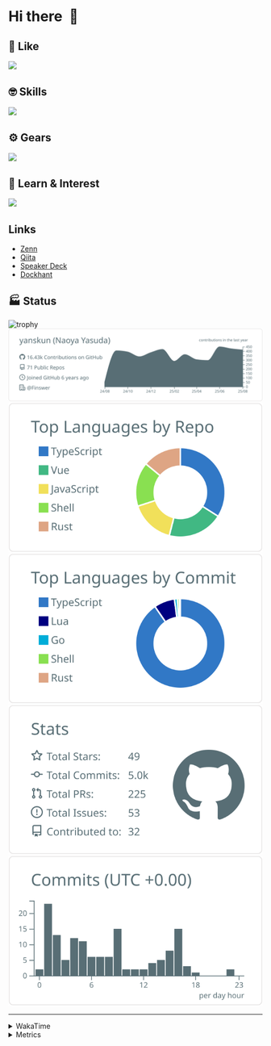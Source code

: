 # Hi there&nbsp; :wave:

## 💌 Like
<img src="https://go-skill-icons.vercel.app/api/icons?i=github" />

## 🤓 Skills
<img src="https://go-skill-icons.vercel.app/api/icons?i=js,ts,vue,nuxtjs,react,nextjs,go,lua,git" />

## ⚙️ Gears
<img src="https://go-skill-icons.vercel.app/api/icons?i=neovim,vscode,githubcopilot,alacritty,tmux" />

## 📖 Learn & Interest
<img src="https://go-skill-icons.vercel.app/api/icons?i=rust,deno,css,zig,playwright,githubactions,storybook,netlify,eslint" />

## Links
- [Zenn](https://zenn.dev/yanskun)
- [Qiita](https://qiita.com/yanskun)
- [Speaker Deck](https://speakerdeck.com/yanskun)
- [Dockhant](https://www.dockhunt.com/users/yanskun)

<!-- https://github.com/ryo-ma/github-profile-trophy -->

## 🏭 Status

<img src="https://github-profile-trophy.vercel.app/?username=yanskun&theme=onedark&row=1" alt="trophy">

<!-- https://github.com/vn7n24fzkq/github-profile-summary-cards -->
<picture>
  <source media="(prefers-color-scheme: dark)" srcset="https://raw.githubusercontent.com/yanskun/yanskun/master/profile-summary-card-output/nord_dark/0-profile-details.svg">
 <img src="https://raw.githubusercontent.com/yanskun/yanskun/master/profile-summary-card-output/default/0-profile-details.svg">
</picture>
<br>
<picture>
  <source media="(prefers-color-scheme: dark)" srcset="https://raw.githubusercontent.com/yanskun/yanskun/master/profile-summary-card-output/nord_dark/1-repos-per-language.svg">
 <img src="https://raw.githubusercontent.com/yanskun/yanskun/master/profile-summary-card-output/default/1-repos-per-language.svg">
</picture>
<picture>
  <source media="(prefers-color-scheme: dark)" srcset="https://raw.githubusercontent.com/yanskun/yanskun/master/profile-summary-card-output/nord_dark/2-most-commit-language.svg">
 <img src="https://raw.githubusercontent.com/yanskun/yanskun/master/profile-summary-card-output/default/2-most-commit-language.svg">
</picture>
<br>
<picture>
  <source media="(prefers-color-scheme: dark)" srcset="https://raw.githubusercontent.com/yanskun/yanskun/master/profile-summary-card-output/nord_dark/3-stats.svg">
 <img src="https://raw.githubusercontent.com/yanskun/yanskun/master/profile-summary-card-output/default/3-stats.svg">
</picture>
<picture>
  <source media="(prefers-color-scheme: dark)" srcset="https://raw.githubusercontent.com/yanskun/yanskun/master/profile-summary-card-output/nord_dark/4-productive-time.svg">
 <img src="https://raw.githubusercontent.com/yanskun/yanskun/master/profile-summary-card-output/default/4-productive-time.svg">
</picture>

---

<details>
  <summary>WakaTime</summary>
<!--START_SECTION:waka-->
![Code Time](http://img.shields.io/badge/Code%20Time-2%2C606%20hrs%2057%20mins-blue)

**🐱 My GitHub Data** 

> 📦 156.8 kB Used in GitHub's Storage 
 > 
> 🏆 3,063 Contributions in the Year 2025
 > 
> 💼 Opted to Hire
 > 
> 📜 132 Public Repositories 
 > 
> 🔑 6 Private Repositories 
 > 
**I'm an Early 🐤** 

```text
🌞 Morning                33815 commits       ████░░░░░░░░░░░░░░░░░░░░░   16.31 % 
🌆 Daytime                128145 commits      ███████████████░░░░░░░░░░   61.81 % 
🌃 Evening                41528 commits       █████░░░░░░░░░░░░░░░░░░░░   20.03 % 
🌙 Night                  3837 commits        ░░░░░░░░░░░░░░░░░░░░░░░░░   01.85 % 
```
📅 **I'm Most Productive on Tuesday** 

```text
Monday                   32907 commits       ████░░░░░░░░░░░░░░░░░░░░░   15.87 % 
Tuesday                  46183 commits       ██████░░░░░░░░░░░░░░░░░░░   22.28 % 
Wednesday                43772 commits       █████░░░░░░░░░░░░░░░░░░░░   21.11 % 
Thursday                 39724 commits       █████░░░░░░░░░░░░░░░░░░░░   19.16 % 
Friday                   38083 commits       █████░░░░░░░░░░░░░░░░░░░░   18.37 % 
Saturday                 2227 commits        ░░░░░░░░░░░░░░░░░░░░░░░░░   01.07 % 
Sunday                   4429 commits        █░░░░░░░░░░░░░░░░░░░░░░░░   02.14 % 
```


📊 **This Week I Spent My Time On** 

```text
🕑︎ Time Zone: Asia/Tokyo

💬 Programming Languages: 
TypeScript               30 hrs 40 mins      ██████████████████████░░░   86.70 % 
Other                    1 hr 6 mins         █░░░░░░░░░░░░░░░░░░░░░░░░   03.14 % 
JSON                     1 hr 1 min          █░░░░░░░░░░░░░░░░░░░░░░░░   02.90 % 
Markdown                 43 mins             █░░░░░░░░░░░░░░░░░░░░░░░░   02.03 % 
Go                       37 mins             ░░░░░░░░░░░░░░░░░░░░░░░░░   01.77 % 

🔥 Editors: 
Neovim                   34 hrs 8 mins       ████████████████████████░   96.48 % 
VS Code                  1 hr 14 mins        █░░░░░░░░░░░░░░░░░░░░░░░░   03.52 % 

💻 Operating System: 
Mac                      35 hrs 23 mins      █████████████████████████   100.00 % 
```


 Last Updated on 30/08/2025 05:33:38 UTC
<!--END_SECTION:waka-->
</details>

<details>
  <summary>Metrics</summary>
  <img src="https://github.com/yanskun/yanskun/blob/main/github-metrics.svg" alt="Metrics">
</details>

